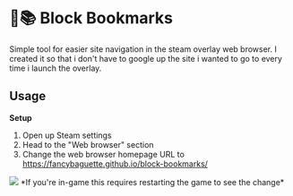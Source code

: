 # 🧱📚 Block Bookmarks
Simple tool for easier site navigation in the steam overlay web browser. I created it so that i don't have to google up the site i wanted to go to every time i launch the overlay.

## Usage
**Setup**
1. Open up Steam settings
2. Head to the "Web browser" section
3. Change the web browser homepage URL to https://fancybaguette.github.io/block-bookmarks/
<img src="https://cdn.discordapp.com/attachments/972799878956716122/1001920490450993352/Bez_tytuu.png">
*If you're in-game this requires restarting the game to see the change*
